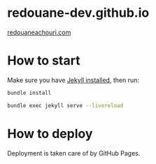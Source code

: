 # redouane-dev.github.io

[redouaneachouri.com](https://www.redouaneachouri.com)

# How to start

Make sure you have [Jekyll installed](https://jekyllrb.com/docs/), then run:

```bash
bundle install

bundle exec jekyll serve --livereload
```

# How to deploy

Deployment is taken care of by GitHub Pages.
